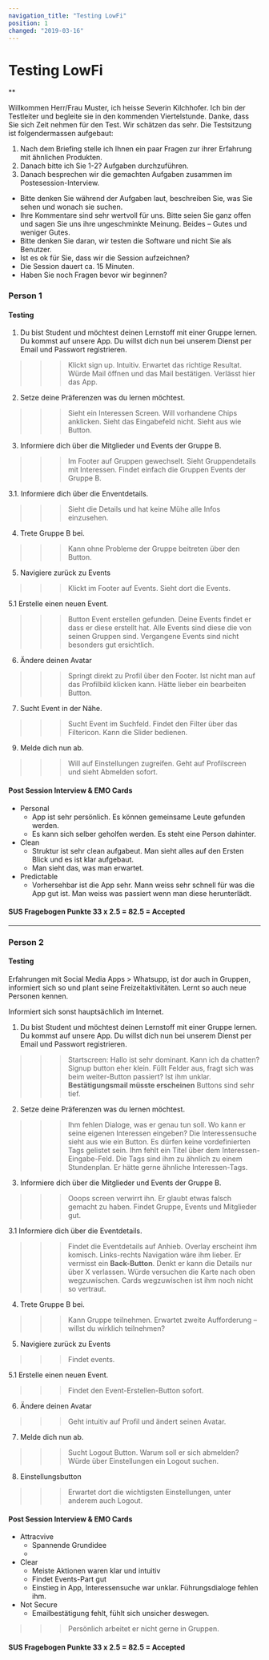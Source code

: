 ```yaml
---
navigation_title: "Testing LowFi"
position: 1
changed: "2019-03-16"
---
```


# Testing LowFi
** 

Willkommen Herr/Frau Muster, ich heisse Severin Kilchhofer. Ich bin der Testleiter und begleite sie in den kommenden Viertelstunde. Danke, dass Sie sich Zeit nehmen für den Test. Wir schätzen das sehr. Die Testsitzung ist folgendermassen aufgebaut:
1. Nach dem Briefing stelle ich Ihnen ein paar Fragen zur ihrer Erfahrung mit ähnlichen Produkten.
2. Danach bitte ich Sie 1-2? Aufgaben durchzuführen.
3. Danach besprechen wir die gemachten Aufgaben zusammen im Postesession-Interview.
* Bitte denken Sie während der Aufgaben laut, beschreiben Sie, was Sie sehen und wonach sie suchen.
* Ihre Kommentare sind sehr wertvoll für uns. Bitte seien Sie ganz offen und sagen Sie uns ihre ungeschminkte Meinung. Beides – Gutes und weniger Gutes.
* Bitte denken Sie daran, wir testen die Software und nicht Sie als Benutzer.
* Ist es ok für Sie, dass wir die Session aufzeichnen?
* Die Session dauert ca. 15 Minuten.
* Haben Sie noch Fragen bevor wir beginnen?

### Person 1
#### Testing

1. Du bist Student und möchtest deinen Lernstoff mit einer Gruppe lernen. Du kommst auf unsere App. Du willst dich nun bei unserem Dienst per Email und Passwort registrieren.
>>>Klickt sign up. Intuitiv. Erwartet das richtige Resultat. Würde Mail öffnen und das Mail bestätigen. Verlässt hier das App. 
 

2. Setze deine Präferenzen was du lernen möchtest.
>>> Sieht ein Interessen Screen. Will vorhandene Chips anklicken. Sieht das Eingabefeld nicht. Sieht aus wie Button. 

3. Informiere dich über die Mitglieder und Events der Gruppe B.
>>> Im Footer auf Gruppen gewechselt. Sieht Gruppendetails mit Interessen. Findet einfach die Gruppen Events der Gruppe B.
    
3.1. Informiere dich über die Enventdetails.
>>> Sieht die Details und hat keine Mühe alle Infos einzusehen.

4. Trete Gruppe B bei.
 >>> Kann ohne Probleme der Gruppe beitreten über den Button.
    
5. Navigiere zurück zu Events
>>> Klickt im Footer auf Events. Sieht dort die Events.
    
5.1 Erstelle einen neuen Event.

>>> Button Event erstellen gefunden. Deine Events findet er dass er diese erstellt hat. Alle Events sind diese die von seinen Gruppen sind. Vergangene Events sind nicht besonders gut ersichtlich.

6. Ändere deinen Avatar
 >>> Springt direkt zu Profil über den Footer. Ist nicht man auf das Profilbild klicken kann. Hätte lieber ein bearbeiten Button.

7. Sucht Event in der Nähe.
>>> Sucht Event im Suchfeld. Findet den Filter über das Filtericon. Kann die Slider bedienen.
 9. Melde dich nun ab.
>>> Will auf Einstellungen zugreifen. Geht auf Profilscreen und sieht Abmelden sofort.

#### Post Session Interview & EMO Cards
* Personal
    * App ist sehr persönlich. Es können gemeinsame Leute gefunden werden.
    * Es kann sich selber geholfen werden. Es steht eine Person dahinter.
* Clean
    * Struktur ist sehr clean aufgabeut. Man sieht alles auf den Ersten Blick und es ist klar aufgebaut.
    + Man sieht das, was man erwartet.
* Predictable
    * Vorhersehbar ist die App sehr. Mann weiss sehr schnell für was die App gut ist. Man weiss was passiert wenn man diese herunterlädt.

#### SUS Fragebogen Punkte 33 x 2.5 = 82.5 = Accepted

---

### Person 2
#### Testing

Erfahrungen mit Social Media Apps > Whatsupp, ist dor auch in Gruppen, informiert sich so und plant seine Freizeitaktivitäten. 
Lernt so auch neue Personen kennen.

Informiert sich sonst hauptsächlich im Internet.




1. Du bist Student und möchtest deinen Lernstoff mit einer Gruppe lernen. Du kommst auf unsere App. Du willst dich nun bei unserem Dienst per Email und Passwort registrieren. 

>>> Startscreen: Hallo ist sehr dominant. Kann ich da chatten? Signup button eher klein.
>>> Füllt Felder aus, fragt sich was beim weiter-Button passiert? Ist ihm unklar. **Bestätigungsmail müsste erscheinen** Buttons sind sehr tief.

2. Setze deine Präferenzen was du lernen möchtest.

>>> Ihm fehlen Dialoge, was er genau tun soll. Wo kann er seine eigenen Interessen eingeben? Die Interessensuche sieht aus wie ein Button. Es dürfen keine vordefinierten Tags gelistet sein. Ihm fehlt ein Titel über dem Interessen-Eingabe-Feld. Die Tags sind ihm zu ähnlich zu einem Stundenplan. Er hätte gerne ähnliche Interessen-Tags.
    
3. Informiere dich über die Mitglieder und Events der Gruppe B.

>>> Ooops screen verwirrt ihn. Er glaubt etwas falsch gemacht zu haben. Findet Gruppe, Events und Mitglieder gut.

3.1 Informiere dich über die Eventdetails.

>>> Findet die Eventdetails auf Anhieb. Overlay erscheint ihm komisch. Links-rechts Navigation wäre ihm lieber. Er vermisst ein **Back-Button**. Denkt er kann die Details nur über X verlassen. Würde versuchen die Karte nach oben wegzuwischen. Cards wegzuwischen ist ihm noch nicht so vertraut.

4. Trete Gruppe B bei.

>>> Kann Gruppe teilnehmen. Erwartet zweite Aufforderung – willst du wirklich teilnehmen?


5. Navigiere zurück zu Events
>>> Findet events.

5.1 Erstelle einen neuen Event.
>>> Findet den Event-Erstellen-Button sofort.


6. Ändere deinen Avatar
>>> Geht intuitiv auf Profil und ändert seinen Avatar.

7. Melde dich nun ab.
>>> Sucht Logout Button. Warum soll er sich abmelden? Würde über Einstellungen ein Logout suchen.
8. Einstellungsbutton
>>> Erwartet dort die wichtigsten Einstellungen, unter anderem auch Logout.
#### Post Session Interview & EMO Cards
* Attracvive
    * Spannende Grundidee
    * 
* Clear
    * Meiste Aktionen waren klar und intuitiv
    + Findet Events-Part gut
    - Einstieg in App, Interessensuche war unklar. Führungsdialoge fehlen ihm. 
* Not Secure
    * Emailbestätigung fehlt, fühlt sich unsicher deswegen.

>>> Persönlich arbeitet er nicht gerne in Gruppen.
#### SUS Fragebogen Punkte 33 x 2.5 = 82.5 = Accepted




